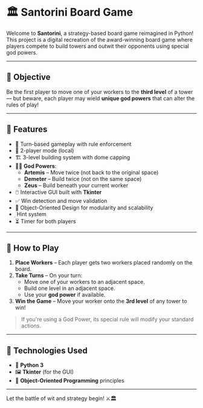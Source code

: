# 🏛️ Santorini Board Game

Welcome to **Santorini**, a strategy-based board game reimagined in Python!  
This project is a digital recreation of the award-winning board game where players compete to build towers and outwit their opponents using special god powers.

---

## 🎯 Objective

Be the first player to move one of your workers to the **third level** of a tower — but beware, each player may wield **unique god powers** that can alter the rules of play!

---

## 🚀 Features

- 🧠 Turn-based gameplay with rule enforcement  
- 👤 2-player mode (local)  
- 🏗️ 3-level building system with dome capping  
- 🧙‍♂️ **God Powers**:
  - **Artemis** – Move twice (not back to the original space)  
  - **Demeter** – Build twice (not on the same space)  
  - **Zeus** – Build beneath your current worker  
- 🖱️ Interactive GUI built with **Tkinter**  
- ✅ Win detection and move validation  
- 🧱 Object-Oriented Design for modularity and scalability  
-  ฺ  Hint system
- ⏳ Timer for both players
---

## 🧱 How to Play

1. **Place Workers** – Each player gets two workers placed randomly on the board.  
2. **Take Turns** – On your turn:
   - Move one of your workers to an adjacent space.
   - Build one level in an adjacent space.
   - Use your **god power** if available.
3. **Win the Game** – Move your worker onto the **3rd level** of any tower to win!

> If you're using a God Power, its special rule will modify your standard actions.

---

## 🎨 Technologies Used

- 🐍 **Python 3**  
- 🖼️ **Tkinter** (for the GUI)  
- 🧱 **Object-Oriented Programming** principles  

---

Let the battle of wit and strategy begin! ⚔️🏛️  
